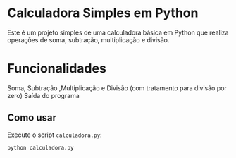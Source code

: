 
# Calculadora Simples em Python

Este é um projeto simples de uma calculadora básica em Python que realiza operações de soma, subtração, multiplicação e divisão.

# Funcionalidades

Soma, Subtração ,Multiplicação e Divisão (com tratamento para divisão por zero)
Saída do programa

## Como usar

Execute o script `calculadora.py`:

```bash
python calculadora.py

